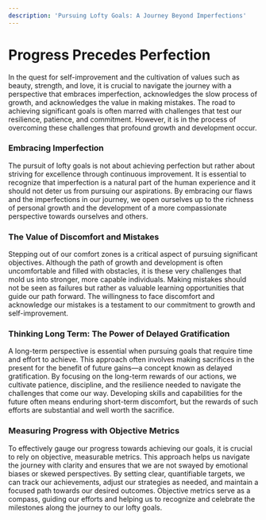 ```yaml
---
description: 'Pursuing Lofty Goals: A Journey Beyond Imperfections'
---
```


# Progress Precedes Perfection

In the quest for self-improvement and the cultivation of values such as beauty, strength, and love, it is crucial to navigate the journey with a perspective that embraces imperfection, acknowledges the slow process of growth, and acknowledges the value in making mistakes. The road to achieving significant goals is often marred with challenges that test our resilience, patience, and commitment. However, it is in the process of overcoming these challenges that profound growth and development occur.

### Embracing Imperfection

The pursuit of lofty goals is not about achieving perfection but rather about striving for excellence through continuous improvement. It is essential to recognize that imperfection is a natural part of the human experience and it should not deter us from pursuing our aspirations. By embracing our flaws and the imperfections in our journey, we open ourselves up to the richness of personal growth and the development of a more compassionate perspective towards ourselves and others.

### The Value of Discomfort and Mistakes

Stepping out of our comfort zones is a critical aspect of pursuing significant objectives. Although the path of growth and development is often uncomfortable and filled with obstacles, it is these very challenges that mold us into stronger, more capable individuals. Making mistakes should not be seen as failures but rather as valuable learning opportunities that guide our path forward. The willingness to face discomfort and acknowledge our mistakes is a testament to our commitment to growth and self-improvement.

### Thinking Long Term: The Power of Delayed Gratification

A long-term perspective is essential when pursuing goals that require time and effort to achieve. This approach often involves making sacrifices in the present for the benefit of future gains—a concept known as delayed gratification. By focusing on the long-term rewards of our actions, we cultivate patience, discipline, and the resilience needed to navigate the challenges that come our way. Developing skills and capabilities for the future often means enduring short-term discomfort, but the rewards of such efforts are substantial and well worth the sacrifice.

### Measuring Progress with Objective Metrics

To effectively gauge our progress towards achieving our goals, it is crucial to rely on objective, measurable metrics. This approach helps us navigate the journey with clarity and ensures that we are not swayed by emotional biases or skewed perspectives. By setting clear, quantifiable targets, we can track our achievements, adjust our strategies as needed, and maintain a focused path towards our desired outcomes. Objective metrics serve as a compass, guiding our efforts and helping us to recognize and celebrate the milestones along the journey to our lofty goals.
